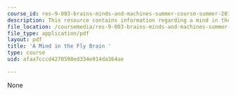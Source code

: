 ```yaml
---
course_id: res-9-003-brains-minds-and-machines-summer-course-summer-2015
description: This resource contains information regarding a mind in the fly brain.
file_location: /coursemedia/res-9-003-brains-minds-and-machines-summer-course-summer-2015/afaa7cccd4270598ed334e914da364ae_MITRES_9_003SUM15_sem1.pdf
file_type: application/pdf
layout: pdf
title: 'A Mind in the Fly Brain '
type: course
uid: afaa7cccd4270598ed334e914da364ae

---
```

None